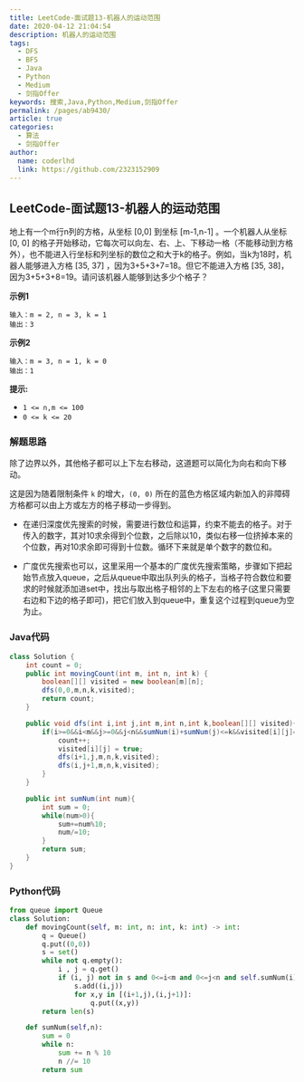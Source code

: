 ```yaml
---
title: LeetCode-面试题13-机器人的运动范围
date: 2020-04-12 21:04:54
description: 机器人的运动范围
tags: 
  - DFS
  - BFS
  - Java
  - Python
  - Medium
  - 剑指Offer
keywords: 搜索,Java,Python,Medium,剑指Offer
permalink: /pages/ab9430/
article: true
categories: 
  - 算法
  - 剑指Offer
author: 
  name: coderlhd
  link: https://github.com/2323152909
---
```


## LeetCode-面试题13-机器人的运动范围

地上有一个m行n列的方格，从坐标 [0,0] 到坐标 [m-1,n-1] 。一个机器人从坐标 [0, 0] 的格子开始移动，它每次可以向左、右、上、下移动一格（不能移动到方格外），也不能进入行坐标和列坐标的数位之和大于k的格子。例如，当k为18时，机器人能够进入方格 [35, 37] ，因为3+5+3+7=18。但它不能进入方格 [35, 38]，因为3+5+3+8=19。请问该机器人能够到达多少个格子？

 <!--more-->

**示例1**

```
输入：m = 2, n = 3, k = 1
输出：3
```

**示例2**

```
输入：m = 3, n = 1, k = 0
输出：1
```

**提示:**

- `1 <= n,m <= 100`
- `0 <= k <= 20`

### 解题思路

除了边界以外，其他格子都可以上下左右移动，这道题可以简化为向右和向下移动。

这是因为随着限制条件 `k` 的增大，`(0, 0)` 所在的蓝色方格区域内新加入的非障碍方格都可以由上方或左方的格子移动一步得到。

- 在递归深度优先搜索的时候，需要进行数位和运算，约束不能去的格子。对于传入的数字，其对10求余得到个位数，之后除以10，类似右移一位挤掉本来的个位数，再对10求余即可得到十位数。循环下来就是单个数字的数位和。


- 广度优先搜索也可以，这里采用一个基本的广度优先搜索策略，步骤如下把起始节点放入queue，之后从queue中取出队列头的格子，当格子符合数位和要求的时候就添加进set中，找出与取出格子相邻的上下左右的格子(这里只需要右边和下边的格子即可)，把它们放入到queue中，重复这个过程到queue为空为止。

### Java代码

```java
class Solution {
    int count = 0;
    public int movingCount(int m, int n, int k) {
        boolean[][] visited = new boolean[m][n];
        dfs(0,0,m,n,k,visited);
        return count;
    }

    public void dfs(int i,int j,int m,int n,int k,boolean[][] visited){
        if(i>=0&&i<m&&j>=0&&j<n&&sumNum(i)+sumNum(j)<=k&&visited[i][j]==false){
            count++;
            visited[i][j] = true;
            dfs(i+1,j,m,n,k,visited);
            dfs(i,j+1,m,n,k,visited);
        }
    }

    public int sumNum(int num){
        int sum = 0;
        while(num>0){
            sum+=num%10;
            num/=10;
        }
        return sum;
    }
}
```

### Python代码

```python
from queue import Queue
class Solution:
    def movingCount(self, m: int, n: int, k: int) -> int:
        q = Queue()
        q.put((0,0))
        s = set()
        while not q.empty():
            i , j = q.get()
            if (i, j) not in s and 0<=i<m and 0<=j<n and self.sumNum(i)+self.sumNum(j)<=k:
                s.add((i,j))
                for x,y in [(i+1,j),(i,j+1)]:
                    q.put((x,y))
        return len(s)

    def sumNum(self,n):
        sum = 0
        while n:
            sum += n % 10
            n //= 10
        return sum
```


